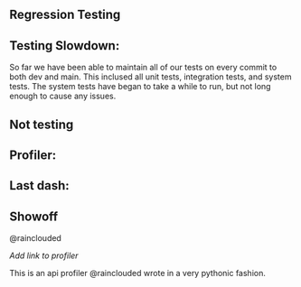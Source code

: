 ## Regression Testing


## Testing Slowdown:

So far we have been able to maintain all of our tests on every commit to both dev and main. This inclused all unit tests, integration tests, and system tests. The system tests have began to take a while to run, but not long enough to cause any issues.



## Not testing


## Profiler:



## Last dash:



## Showoff

@rainclouded

*Add link to profiler*

This is an api profiler @rainclouded wrote in a very pythonic fashion.
